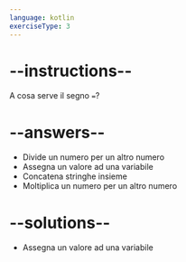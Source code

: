 ```yaml
---
language: kotlin
exerciseType: 3
---
```


# --instructions--

A cosa serve il segno `=`?

# --answers--

- Divide un numero per un altro numero
- Assegna un valore ad una variabile
- Concatena stringhe insieme
- Moltiplica un numero per un altro numero

# --solutions--

- Assegna un valore ad una variabile
